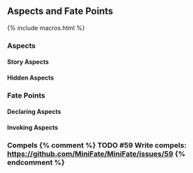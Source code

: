 ---
---
## Aspects and Fate Points

{% include macros.html %}

### Aspects

#### Story Aspects

#### Hidden Aspects

### Fate Points

#### Declaring Aspects

#### Invoking Aspects

### Compels {% comment %} TODO #59 Write compels: https://github.com/MiniFate/MiniFate/issues/59 {% endcomment %}
